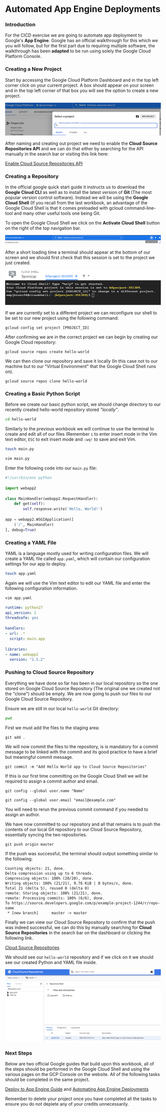 ﻿# Automated App Engine Deployments

### Introduction

For the CICD exercise we are going to automate app deployment to Google's  **App Engine**. Google has an official walkthrough for this which we you will follow, but for the first part due to requiring multiple software, the walkthrough has been **adapted** to be run using solely the Google Cloud Platform Console.

### Creating a New Project

Start by accessing the Google Cloud Platform Dashboard and in the top left corner click on your current project. A box should appear on your screen and in the top left corner of that box you will see the option to create a new project.

![Create New Project](https://raw.githubusercontent.com/Jordan-Bruno/cnc-workbook/main/images/gcp-new-project.png)

After naming and creating out project we need to enable the **Cloud Source Repositories API** and we can do that either by searching for the API manually in the search bar or visiting this link here:

[Enable Cloud Source Repositories API](https://console.cloud.google.com/flows/enableapi?apiid=sourcerepo.googleapis.com&redirect=https://cloud.google.com/source-repositories/docs/create-code-repository&_ga=2.265298639.1908054924.1653295303-1213745329.1647858632&_gac=1.217727844.1653295303.CjwKCAjw4ayUBhA4EiwATWyBrrL5cNkvALp0tt2LjUTQCCviQiIahLekJYX5aiVyYRtiy-MsiMlsAxoCnooQAvD_BwE)

### Creating a Repository

In the official google quick start guide it instructs us to download the **Google Cloud CLI** as well as to install the latest version of **Git** (The most popular version control software). Instead we will be using the **Google Cloud Shell** (If you recall from the last workbook, an advantage of the Google Cloud Shell is that it comes preloaded with gcloud command-line-tool and many other useful tools one being Git.

To open the Google Cloud Shell we click on the **Activate Cloud Shell** button on the right of the top navigation bar.

![Google Cloud Shell](https://raw.githubusercontent.com/Jordan-Bruno/cnc-workbook/main/images/gcp-shell.png)

After a short loading time a terminal should appear at the bottom of our screen and we should first check that this session is set to the project we just created.

![Set Project](https://raw.githubusercontent.com/Jordan-Bruno/cnc-workbook/main/images/gcp-project-set.png)

If we are currently set to a different project we can reconfigure our shell to be set to our new project using the following command:

```
gcloud config set project [PROJECT_ID]
```

After confirming we are in the correct project we can begin by creating our Google Cloud repository:

``` 
gcloud source repos create hello-world
```

We can then clone our repository and save it locally (In this case not to our machine but to our "Virtual Environment" that the Google Cloud Shell runs on).

```
gcloud source repos clone hello-world
```
### Creating a Basic Python Script

Before we create our basic python script, we should change directory to our recently created hello-world repository stored *"locally"*. 

```bash
cd hello-world
```

Similarly to the previous workbook we will continue to use the terminal to create and edit all of our files (Remember `i` to enter insert mode in the Vim text editor,  `ESC` to exit insert mode and `:wq!` to save and exit Vim.

```bash
touch main.py
```
```bash
vim main.py
```

Enter the following code into our `main.py` file:

```python
#!/usr/bin/env python

import webapp2

class MainHandler(webapp2.RequestHandler):
    def get(self):
        self.response.write('Hello, World!')

app = webapp2.WSGIApplication([
    ('/', MainHandler)
], debug=True)
```

### Creating a YAML File

YAML is a language mostly used for writing configuration files. We will create a YAML file called `app.yaml`, which will contain our configuration settings for our app to deploy.

```bash
touch app.yaml
```

Again we will use the Vim text editor to edit our YAML file and enter the following configuration information.

```bash
vim app.yaml
```

```yaml
runtime: python27
api_version: 1
threadsafe: yes

handlers:
- url: .*
  script: main.app

libraries:
- name: webapp2
  version: "2.5.2"
```

### Pushing to Cloud Source Repository

Everything we have done so far has been in our local repository so the one stored on Google Cloud Source Repository (The original one we created not the "clone") should be empty. We are now going to push our files to our Google Cloud Source Repository. 

Ensure we are still in our local `hello-world` Git directory:

```bash
pwd
```
First we must add the files to the staging area:

```git 
git add .
```

We will now commit the files to the repository, is is mandatory for a commit message to be linked with the commit and its good practice to have a brief but meaningful commit message.

```git
git commit -m "Add Hello World app to Cloud Source Repositories"
```

If this is our first time committing on the Google Cloud Shell we will be required to assign a commit author and email.

```git
git config --global user.name "Name"
```

```git
git config --global user.email "email@example.com"
```

You will need to rerun the previous commit command if you needed to assign an author. 

We have now committed to our repository and all that remains is to push the contents of our local Git repository to our Cloud Source Repository, essentially syncing the two repositories.

```git
git push origin master
```

If the push was successful, the terminal should output something similar to the following:

```
Counting objects: 21, done.
Delta compression using up to 6 threads.
Compressing objects: 100% (20/20), done.
Writing objects: 100% (21/21), 9.76 KiB | 0 bytes/s, done.
Total 21 (delta 5), reused 0 (delta 0)
remote: Storing objects: 100% (21/21), done.
remote: Processing commits: 100% (6/6), done.
To https://source.developers.google.com/p/example-project-1244/r/repo-name
 * [new branch]      master -> master
```

Finally we can view our Cloud Source Repository to confirm that the push was indeed successful, we can do this by manually searching for **Cloud Source Repositories** in the search bar on the dashboard or clicking the following link.

[Cloud Source Repositories](https://source.cloud.google.com/repos)

We should see our `hello-world` repository and if we click on it we should see our created Python and YAML file inside.

![Cloud Source Repositories](https://raw.githubusercontent.com/Jordan-Bruno/cnc-workbook/main/images/gcp-cloud-source-repo.png)

### Next Steps

Below are two official Google guides that build upon this workbook, all of the steps should be performed in the Google Cloud Shell and using the various pages on the GCP Console on the website. All of the following tasks should be completed in the same project. 

[Deploy to App Engine Guide](https://cloud.google.com/source-repositories/docs/deploy-app-engine) and
[Automating App Engine Deployments](https://cloud.google.com/source-repositories/docs/automate-app-engine-deployments-cloud-build)

Remember to delete your project once you have completed all the tasks to ensure you do not deplete any of your credits unnecessarily. 


